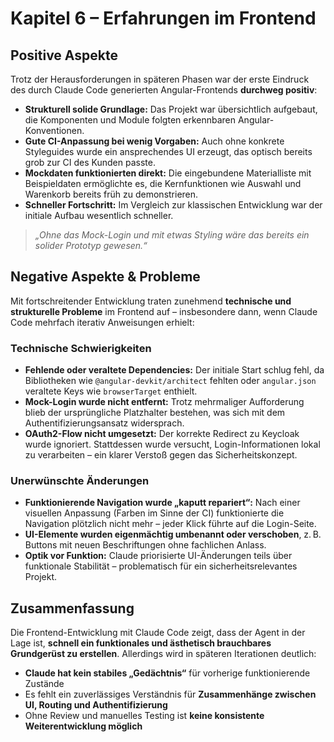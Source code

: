 # Kapitel 6 – Erfahrungen im Frontend

## Positive Aspekte

Trotz der Herausforderungen in späteren Phasen war der erste Eindruck des durch Claude Code generierten Angular-Frontends **durchweg positiv**:

- **Strukturell solide Grundlage:** Das Projekt war übersichtlich aufgebaut, die Komponenten und Module folgten erkennbaren Angular-Konventionen.
- **Gute CI-Anpassung bei wenig Vorgaben:** Auch ohne konkrete Styleguides wurde ein ansprechendes UI erzeugt, das optisch bereits grob zur CI des Kunden passte.
- **Mockdaten funktionierten direkt:** Die eingebundene Materialliste mit Beispieldaten ermöglichte es, die Kernfunktionen wie Auswahl und Warenkorb bereits früh zu demonstrieren.
- **Schneller Fortschritt:** Im Vergleich zur klassischen Entwicklung war der initiale Aufbau wesentlich schneller.

> *„Ohne das Mock-Login und mit etwas Styling wäre das bereits ein solider Prototyp gewesen.“*

## Negative Aspekte & Probleme

Mit fortschreitender Entwicklung traten zunehmend **technische und strukturelle Probleme** im Frontend auf – insbesondere dann, wenn Claude Code mehrfach iterativ Anweisungen erhielt:

### Technische Schwierigkeiten
- **Fehlende oder veraltete Dependencies:** Der initiale Start schlug fehl, da Bibliotheken wie `@angular-devkit/architect` fehlten oder `angular.json` veraltete Keys wie `browserTarget` enthielt.
- **Mock-Login wurde nicht entfernt:** Trotz mehrmaliger Aufforderung blieb der ursprüngliche Platzhalter bestehen, was sich mit dem Authentifizierungsansatz widersprach.
- **OAuth2-Flow nicht umgesetzt:** Der korrekte Redirect zu Keycloak wurde ignoriert. Stattdessen wurde versucht, Login-Informationen lokal zu verarbeiten – ein klarer Verstoß gegen das Sicherheitskonzept.

### Unerwünschte Änderungen
- **Funktionierende Navigation wurde „kaputt repariert“:** Nach einer visuellen Anpassung (Farben im Sinne der CI) funktionierte die Navigation plötzlich nicht mehr – jeder Klick führte auf die Login-Seite.
- **UI-Elemente wurden eigenmächtig umbenannt oder verschoben**, z. B. Buttons mit neuen Beschriftungen ohne fachlichen Anlass.
- **Optik vor Funktion:** Claude priorisierte UI-Änderungen teils über funktionale Stabilität – problematisch für ein sicherheitsrelevantes Projekt.

## Zusammenfassung

Die Frontend-Entwicklung mit Claude Code zeigt, dass der Agent in der Lage ist, **schnell ein funktionales und ästhetisch brauchbares Grundgerüst zu erstellen**. Allerdings wird in späteren Iterationen deutlich:

- **Claude hat kein stabiles „Gedächtnis“** für vorherige funktionierende Zustände
- Es fehlt ein zuverlässiges Verständnis für **Zusammenhänge zwischen UI, Routing und Authentifizierung**
- Ohne Review und manuelles Testing ist **keine konsistente Weiterentwicklung möglich**
